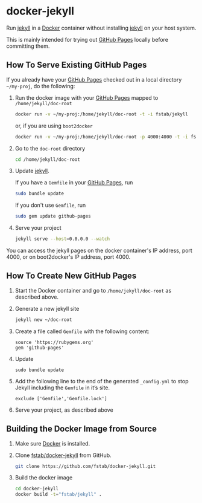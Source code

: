 docker-jekyll
=============

Run [jekyll](http://jekyllrb.com) in a [Docker](http://docker.io) container without installing [jekyll](http://jekyllrb.com) on your host system.

This is mainly intended for trying out [GitHub Pages](https://pages.github.com) locally before committing them.

How To Serve Existing GitHub Pages
----------------------------------

If you already have your [GitHub Pages](https://pages.github.com) checked out in a local directory `~/my-proj`, do the following:

1. Run the docker image with your [GitHub Pages](https://pages.github.com)
mapped to `/home/jekyll/doc-root`
    
    ```bash
    docker run -v ~/my-proj:/home/jekyll/doc-root -t -i fstab/jekyll
    ```
    
    or, if you are using `boot2docker`
    
    ```bash
    docker run -v ~/my-proj:/home/jekyll/doc-root -p 4000:4000 -t -i fstab/jekyll
    ```
    
2. Go to the `doc-root` directory
    
    ```bash
    cd /home/jekyll/doc-root
    ```
    
3. Update [jekyll](http://jekyllrb.com).
    
    If you have a `Gemfile` in your [GitHub Pages](https://pages.github.com), run
    
    ```bash
    sudo bundle update
    ```
    
    If you don't use `Gemfile`, run
    
    ```bash
    sudo gem update github-pages
    ```
    
4. Serve your project
    
    ```bash
    jekyll serve --host=0.0.0.0 --watch
    ```

You can access the jekyll pages on the docker container's IP address, port 4000, or on boot2docker's IP address, port 4000.

How To Create New GitHub Pages
------------------------------

1. Start the Docker container and go to `/home/jekyll/doc-root` as described above.
    
2. Generate a new jekyll site
    
    ```bash
    jekyll new ~/doc-root
    ```
    
3. Create a file called `Gemfile` with the following content:
    
    ```
    source 'https://rubygems.org'
    gem 'github-pages'
    ```
    
4. Update
    
    ```
    sudo bundle update
    ```
5. Add the following line to the end of the generated `_config.yml` to stop Jekyll including the `Gemfile` in it’s site.
    
    ```
    exclude ['Gemfile','Gemfile.lock']
    ```
    
5. Serve your project, as described above

Building the Docker Image from Source
-------------------------------------

1. Make sure [Docker](https://www.docker.com) is installed.
2. Clone [fstab/docker-jekyll](https://github.com/fstab/docker-jekyll) from GitHub.
   
   ```bash
   git clone https://github.com/fstab/docker-jekyll.git
   ```
3. Build the docker image
   
   ```bash
   cd docker-jekyll
   docker build -t="fstab/jekyll" .
   ```
